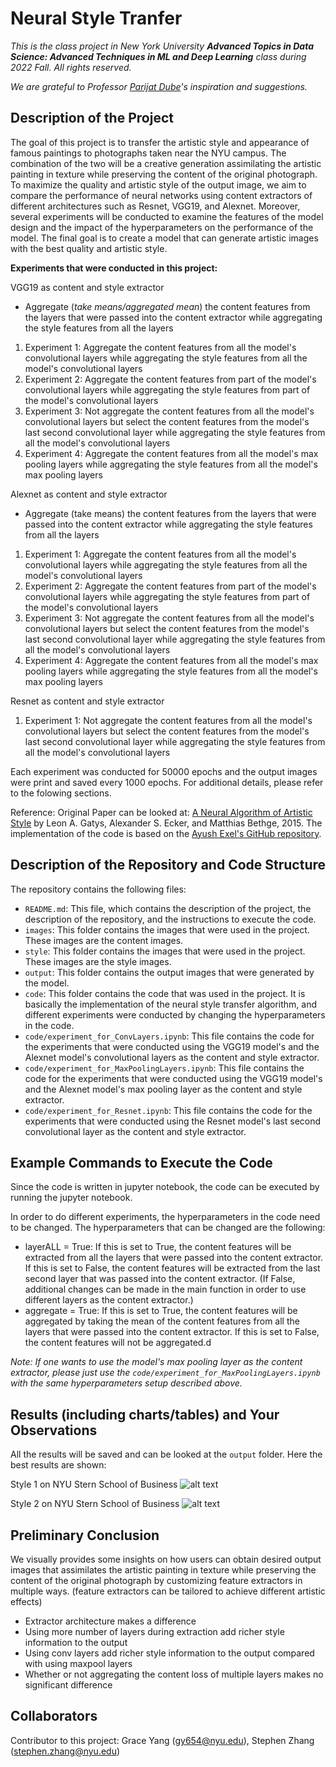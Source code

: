 # Neural Style Tranfer

_This is the class project in New York University **Advanced Topics in Data Science: Advanced Techniques in ML and Deep Learning** class during 2022 Fall. All rights reserved._

_We are grateful to Professor [Parijat Dube](https://scholar.google.com/citations?user=bOejjQUAAAAJ&hl=en)'s inspiration and suggestions._


## Description of the Project
The goal of this project is to transfer the artistic style and appearance of famous paintings to photographs taken near the NYU campus. The combination of the two will be a creative generation assimilating the artistic painting in texture while preserving the content of the original photograph. To maximize the quality and artistic style of the output image, we aim to compare the performance of neural networks using content extractors of different architectures such as Resnet, VGG19, and Alexnet. Moreover, several experiments will be conducted to examine the features of the model design and the impact of the hyperparameters on the performance of the model. The final goal is to create a model that can generate artistic images with the best quality and artistic style.

**Experiments that were conducted in this project:**

VGG19 as content and style extractor
- Aggregate (_take means/aggregated mean_) the content features from the layers that were passed into the content extractor while aggregating the style features from all the layers
1. Experiment 1: Aggregate the content features from all the model's convolutional layers while aggregating the style features from all the model's convolutional layers
2. Experiment 2: Aggregate the content features from part of the model's convolutional layers while aggregating the style features from part of the model's convolutional layers
3. Experiment 3: Not aggregate the content features from all the model's convolutional layers but select the content features from the model's last second convolutional layer while aggregating the style features from all the model's convolutional layers
4. Experiment 4: Aggregate the content features from all the model's max pooling layers while aggregating the style features from all the model's max pooling layers

Alexnet as content and style extractor
- Aggregate (take means) the content features from the layers that were passed into the content extractor while aggregating the style features from all the layers
1. Experiment 1: Aggregate the content features from all the model's convolutional layers while aggregating the style features from all the model's convolutional layers
2. Experiment 2: Aggregate the content features from part of the model's convolutional layers while aggregating the style features from part of the model's convolutional layers
3. Experiment 3: Not aggregate the content features from all the model's convolutional layers but select the content features from the model's last second convolutional layer while aggregating the style features from all the model's convolutional layers
4. Experiment 4: Aggregate the content features from all the model's max pooling layers while aggregating the style features from all the model's max pooling layers

Resnet as content and style extractor
1. Experiment 1: Not aggregate the content features from all the model's convolutional layers but select the content features from the model's last second convolutional layer while aggregating the style features from all the model's convolutional layers

Each experiment was conducted for 50000 epochs and the output images were print and saved every 1000 epochs. For additional details, please refer to the folowing sections.

Reference: Original Paper can be looked at: [A Neural Algorithm of Artistic Style](https://arxiv.org/abs/1508.06576) by Leon A. Gatys, Alexander S. Ecker, and Matthias Bethge, 2015. The implementation of the code is based on the [Ayush Exel's GitHub repository](https://github.com/AyushExel/Neural-Style-Transfer).


## Description of the Repository and Code Structure

The repository contains the following files:

- `README.md`: This file, which contains the description of the project, the description of the repository, and the instructions to execute the code.
- `images`: This folder contains the images that were used in the project. These images are the content images.
- `style`: This folder contains the images that were used in the project. These images are the style images.
- `output`: This folder contains the output images that were generated by the model.
- `code`: This folder contains the code that was used in the project. It is basically the implementation of the neural style transfer algorithm, and different experiments were conducted by changing the hyperparameters in the code.
- `code/experiment_for_ConvLayers.ipynb`: This file contains the code for the experiments that were conducted using the VGG19 model's and the Alexnet model's convolutional layers as the content and style extractor.
- `code/experiment_for_MaxPoolingLayers.ipynb`: This file contains the code for the experiments that were conducted using the VGG19 model's and the Alexnet model's max pooling layer as the content and style extractor.
- `code/experiment_for_Resnet.ipynb`: This file contains the code for the experiments that were conducted using the Resnet model's last second convolutional layer as the content and style extractor.


## Example Commands to Execute the Code
Since the code is written in  jupyter notebook, the code can be executed by running the jupyter notebook.

In order to do different experiments, the hyperparameters in the code need to be changed. The hyperparameters that can be changed are the following:
- layerALL = True: If this is set to True, the content features will be extracted from all the layers that were passed into the content extractor. If this is set to False, the content features will be extracted from the last second layer that was passed into the content extractor. (If False, additional changes can be made in the main function in order to use different layers as the content extractor.)
- aggregate = True: If this is set to True, the content features will be aggregated by taking the mean of the content features from all the layers that were passed into the content extractor. If this is set to False, the content features will not be aggregated.d

_Note: If one wants to use the model's max pooling layer as the content extractor, please just use the `code/experiment_for_MaxPoolingLayers.ipynb` with the same hyperparameters setup described above._


## Results (including charts/tables) and Your Observations
All the results will be saved and can be looked at the `output` folder. Here the best results are shown:

Style 1 on NYU Stern School of Business
![alt text]()

Style 2 on NYU Stern School of Business
![alt text]()

## Preliminary Conclusion
We visually provides some insights on how users can obtain desired output images that assimilates the artistic painting in texture while preserving the content of the original photograph by customizing feature extractors in multiple ways. (feature extractors can be tailored to achieve different artistic effects) 

- Extractor architecture makes a difference
- Using more number of layers during extraction add richer style information to the output
- Using conv layers add richer style information to the output compared with using maxpool layers
- Whether or not aggregating the content loss of multiple layers makes no significant difference


## Collaborators
Contributor to this project: Grace Yang (gy654@nyu.edu), Stephen Zhang (stephen.zhang@nyu.edu)
